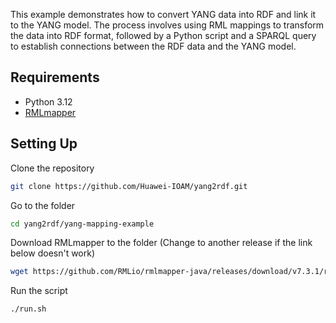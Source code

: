 This example demonstrates how to convert YANG data into RDF and link it to the YANG model. The process involves using RML mappings to transform the data into RDF format, followed by a Python script and a SPARQL query to establish connections between the RDF data and the YANG model.

## Requirements

- Python 3.12
- [RMLmapper](https://github.com/RMLio/rmlmapper-java/releases)

## Setting Up

Clone the repository

```bash
git clone https://github.com/Huawei-IOAM/yang2rdf.git
```

Go to the folder
```bash
cd yang2rdf/yang-mapping-example
```

Download RMLmapper to the folder (Change to another release if the link below doesn't work)
```bash
wget https://github.com/RMLio/rmlmapper-java/releases/download/v7.3.1/rmlmapper-7.3.1-r374-all.jar
```

Run the script
```bash
./run.sh
```

